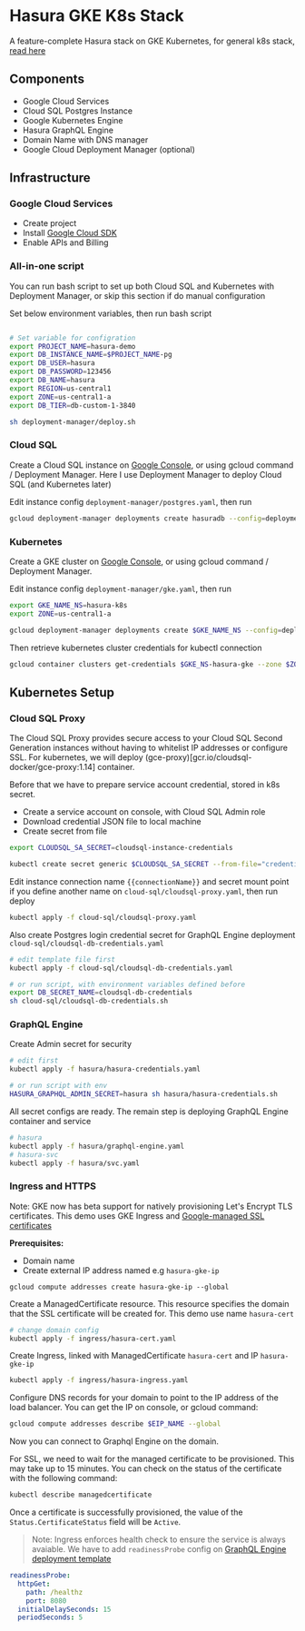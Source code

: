 # Hasura GKE K8s Stack

A feature-complete Hasura stack on GKE Kubernetes, for general k8s stack, [read here](https://github.com/hasura/hasura-k8s-stack)

## Components

- Google Cloud Services
- Cloud SQL Postgres Instance
- Google Kubernetes Engine
- Hasura GraphQL Engine
- Domain Name with DNS manager
- Google Cloud Deployment Manager (optional)

## Infrastructure 

### Google Cloud Services

- Create project
- Install [Google Cloud SDK](https://cloud.google.com/sdk/install)
- Enable APIs and Billing


### All-in-one script

You can run bash script to set up both Cloud SQL and Kubernetes with Deployment Manager, or skip this section if do manual configuration 

Set below environment variables, then run bash script

```bash

# Set variable for configration
export PROJECT_NAME=hasura-demo
export DB_INSTANCE_NAME=$PROJECT_NAME-pg
export DB_USER=hasura
export DB_PASSWORD=123456
export DB_NAME=hasura
export REGION=us-central1
export ZONE=us-central1-a
export DB_TIER=db-custom-1-3840

sh deployment-manager/deploy.sh

```

### Cloud SQL

Create a Cloud SQL instance on [Google Console](https://console.cloud.google.com/sql/instances), or using gcloud command / Deployment Manager. Here I use Deployment Manager to deploy Cloud SQL (and Kubernetes later)

Edit instance config `deployment-manager/postgres.yaml`, then run

```bash
gcloud deployment-manager deployments create hasuradb --config=deployment-manager/postgres.yaml
```

### Kubernetes

Create a GKE cluster on  [Google Console](https://console.cloud.google.com/sql/instances), or using gcloud command / Deployment Manager.

Edit instance config `deployment-manager/gke.yaml`, then run

``` bash
export GKE_NAME_NS=hasura-k8s
export ZONE=us-central1-a

gcloud deployment-manager deployments create $GKE_NAME_NS --config=deployment-manager/postgres.yaml
```

Then retrieve kubernetes cluster credentials for kubectl connection

```bash
gcloud container clusters get-credentials $GKE_NS-hasura-gke --zone $ZONE
```

## Kubernetes Setup

### Cloud SQL Proxy

The Cloud SQL Proxy provides secure access to your Cloud SQL Second Generation instances without having to whitelist IP addresses or configure SSL. For kubernetes, we will deploy (gce-proxy)[gcr.io/cloudsql-docker/gce-proxy:1.14] container.

Before that we have to prepare service account credential, stored in k8s secret.

- Create a service account on console, with Cloud SQL Admin role
- Download credential JSON file to local machine
- Create secret from file

```bash
export CLOUDSQL_SA_SECRET=cloudsql-instance-credentials

kubectl create secret generic $CLOUDSQL_SA_SECRET --from-file="credentials.json=/path/to/file.json"
```

Edit instance connection name `{{connectionName}}` and secret mount point if you define another name on `cloud-sql/cloudsql-proxy.yaml`, then run deploy

```bash
kubectl apply -f cloud-sql/cloudsql-proxy.yaml
```
Also create Postgres login credential secret for GraphQL Engine deployment `cloud-sql/cloudsql-db-credentials.yaml`

```bash
# edit template file first
kubectl apply -f cloud-sql/cloudsql-db-credentials.yaml

# or run script, with environment variables defined before
export DB_SECRET_NAME=cloudsql-db-credentials
sh cloud-sql/cloudsql-db-credentials.sh
```

### GraphQL Engine

Create Admin secret for security

```bash
# edit first
kubectl apply -f hasura/hasura-credentials.yaml

# or run script with env
HASURA_GRAPHQL_ADMIN_SECRET=hasura sh hasura/hasura-credentials.sh
```

All secret configs are ready. The remain step is deploying GraphQL Engine container and service

```bash
# hasura
kubectl apply -f hasura/graphql-engine.yaml
# hasura-svc
kubectl apply -f hasura/svc.yaml
```

### Ingress and HTTPS

Note: GKE now has beta support for natively provisioning Let's Encrypt TLS certificates. This demo uses GKE Ingress and [Google-managed SSL certificates](https://cloud.google.com/kubernetes-engine/docs/how-to/managed-certs)

**Prerequisites:**

- Domain name
- Create external IP address named e.g `hasura-gke-ip`

```
gcloud compute addresses create hasura-gke-ip --global
```

Create a ManagedCertificate resource. This resource specifies the domain that the SSL certificate will be created for. This demo use name `hasura-cert`

```bash
# change domain config
kubectl apply -f ingress/hasura-cert.yaml
```

Create Ingress, linked with ManagedCertificate `hasura-cert` and IP `hasura-gke-ip`

```bash
kubectl apply -f ingress/hasura-ingress.yaml
```

Configure DNS records for your domain to point to the IP address of the load balancer. You can get the IP on console, or gcloud command:

```bash
gcloud compute addresses describe $EIP_NAME --global
```


Now you can connect to Graphql Engine on the domain.

For SSL, we need to wait for the managed certificate to be provisioned. This may take up to 15 minutes. You can check on the status of the certificate with the following command:

```bash
kubectl describe managedcertificate
```

Once a certificate is successfully provisioned, the value of the `Status.CertificateStatus` field will be `Active`. 

> Note: Ingress enforces health check to ensure the service is always avaiable. We have to add `readinessProbe` config on [GraphQL Engine deployment template](hasura/graphql-engine.yaml)

```yaml
readinessProbe:
  httpGet:
    path: /healthz
    port: 8080
  initialDelaySeconds: 15
  periodSeconds: 5
```
